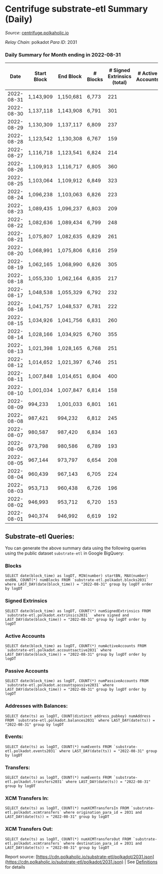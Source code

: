 # Centrifuge substrate-etl Summary (Daily)

_Source_: [centrifuge.polkaholic.io](https://centrifuge.polkaholic.io)

*Relay Chain*: polkadot
*Para ID*: 2031



### Daily Summary for Month ending in 2022-08-31


| Date | Start Block | End Block | # Blocks | # Signed Extrinsics (total) | # Active Accounts | # Passive | # New | # Addresses with Balances | # Events | # Transfers | # XCM Transfers In | # XCM Transfers Out | Issues | 
| ---- | ----------- | --------- | -------- | --------------------------- | ----------------- | --------- | ----- | ------------------------- | -------- | ----------- | ------------------ | ------------------- | ------ |
| 2022-08-31 | 1,143,909 | 1,150,681 | 6,773 | 221 |  |  |  | 42,649 | 14,579 | 154 ($51,459.42) |   |   |  |
| 2022-08-30 | 1,137,118 | 1,143,908 | 6,791 | 301 |  |  |  | 42,637 | 14,927 | 180 ($192,340.72) |   |   |  |
| 2022-08-29 | 1,130,309 | 1,137,117 | 6,809 | 237 |  |  |  | 42,614 | 14,686 | 149 ($36,726.08) |   |   |  |
| 2022-08-28 | 1,123,542 | 1,130,308 | 6,767 | 159 |  |  |  | 42,606 | 14,251 | 108 ($13,135.36) |   |   |  |
| 2022-08-27 | 1,116,718 | 1,123,541 | 6,824 | 214 |  |  |  | 42,599 | 14,617 | 153 ($31,293.76) |   |   |  |
| 2022-08-26 | 1,109,913 | 1,116,717 | 6,805 | 360 |  |  |  | 42,584 | 15,228 | 220 ($307,508.92) |   |   |  |
| 2022-08-25 | 1,103,064 | 1,109,912 | 6,849 | 323 |  |  |  | 42,565 | 15,157 | 238 ($373,267.69) |   |   |  |
| 2022-08-24 | 1,096,238 | 1,103,063 | 6,826 | 223 |  |  |  | 42,539 | 14,742 | 164 ($308,872.03) |   |   |  |
| 2022-08-23 | 1,089,435 | 1,096,237 | 6,803 | 209 |  |  |  | 42,528 | 14,623 | 161 ($253,793.42) |   |   |  |
| 2022-08-22 | 1,082,636 | 1,089,434 | 6,799 | 248 |  |  |  | 42,515 | 14,730 | 168 ($101,181.77) |   |   |  |
| 2022-08-21 | 1,075,807 | 1,082,635 | 6,829 | 261 |  |  |  | 42,502 | 14,857 | 174 ($297,166.46) |   |   |  |
| 2022-08-20 | 1,068,991 | 1,075,806 | 6,816 | 259 |  |  |  | 42,481 | 14,768 | 192 ($71,613.93) |   |   |  |
| 2022-08-19 | 1,062,165 | 1,068,990 | 6,826 | 305 |  |  |  | 42,467 | 15,051 | 169 ($53,986.19) |   |   |  |
| 2022-08-18 | 1,055,330 | 1,062,164 | 6,835 | 217 |  |  |  | 42,446 | 14,789 | 151 ($1,717,134.76) |   |   |  |
| 2022-08-17 | 1,048,538 | 1,055,329 | 6,792 | 232 |  |  |  | 42,420 | 14,631 | 168 ($259,410.18) |   |   |  |
| 2022-08-16 | 1,041,757 | 1,048,537 | 6,781 | 222 |  |  |  | 42,414 | 14,626 | 163 ($961,038.09) |   |   |  |
| 2022-08-15 | 1,034,926 | 1,041,756 | 6,831 | 260 |  |  |  | 42,403 | 14,854 | 200 ($1,984,405.98) |   |   |  |
| 2022-08-14 | 1,028,166 | 1,034,925 | 6,760 | 355 |  |  |  | 42,385 | 15,173 | 258 ($297,526.13) |   |   |  |
| 2022-08-13 | 1,021,398 | 1,028,165 | 6,768 | 251 |  |  |  | 42,369 | 14,775 | 186 ($68,910.08) |   |   |  |
| 2022-08-12 | 1,014,652 | 1,021,397 | 6,746 | 251 |  |  |  | 42,343 | 14,711 | 163 ($836,680.91) |   |   |  |
| 2022-08-11 | 1,007,848 | 1,014,651 | 6,804 | 400 |  |  |  | 42,332 | 15,435 | 264 ($2,047,895.75) |   |   |  |
| 2022-08-10 | 1,001,034 | 1,007,847 | 6,814 | 158 |  |  |  | 42,302 | 14,386 | 122 ($42,689.13) |   |   |  |
| 2022-08-09 | 994,233 | 1,001,033 | 6,801 | 161 |  |  |  | 42,293 | 14,387 | 125 ($369,606.83) |   |   |  |
| 2022-08-08 | 987,421 | 994,232 | 6,812 | 245 |  |  |  | 42,285 | 14,916 | 183 ($48,424.04) |   |   |  |
| 2022-08-07 | 980,587 | 987,420 | 6,834 | 163 |  |  |  | 42,268 | 14,574 | 128 ($21,732.25) |   |   |  |
| 2022-08-06 | 973,798 | 980,586 | 6,789 | 193 |  |  |  | 42,259 | 14,479 | 130 ($53,958.60) |   |   |  |
| 2022-08-05 | 967,144 | 973,797 | 6,654 | 208 |  |  |  | 42,250 | 14,357 | 141 ($782,552.72) |   |   |  |
| 2022-08-04 | 960,439 | 967,143 | 6,705 | 224 |  |  |  | 42,238 | 14,522 | 160 ($206,956.14) |   |   |  |
| 2022-08-03 | 953,713 | 960,438 | 6,726 | 196 |  |  |  | 42,227 | 14,448 | 115 ($45,194.46) |   |   |  |
| 2022-08-02 | 946,993 | 953,712 | 6,720 | 153 |  |  |  | 42,214 | 14,176 | 110 ($42,555.51) |   |   |  |
| 2022-08-01 | 940,374 | 946,992 | 6,619 | 192 |  |  |  | 42,209 | 14,148 | 145 ($92,946.31) |   |   |  |

## Substrate-etl Queries:
You can generate the above summary data using the following queries using the public dataset `substrate-etl` in Google BigQuery:


### Blocks
```
SELECT date(block_time) as logDT, MIN(number) startBN, MAX(number) endBN, COUNT(*) numBlocks FROM `substrate-etl.polkadot.blocks2031`  where LAST_DAY(date(block_time)) = "2022-08-31" group by logDT order by logDT
```


### Signed Extrinsics
```
SELECT date(block_time) as logDT, COUNT(*) numSignedExtrinsics FROM `substrate-etl.polkadot.extrinsics2031`  where signed and LAST_DAY(date(block_time)) = "2022-08-31" group by logDT order by logDT
```


### Active Accounts
```
SELECT date(block_time) as logDT, COUNT(*) numActiveAccounts FROM `substrate-etl.polkadot.accountsactive2031` where LAST_DAY(date(block_time)) = "2022-08-31" group by logDT order by logDT
```


### Passive Accounts
```
SELECT date(block_time) as logDT, COUNT(*) numPassiveAccounts FROM `substrate-etl.polkadot.accountspassive2031` where LAST_DAY(date(block_time)) = "2022-08-31" group by logDT order by logDT
```


### Addresses with Balances:
```
SELECT date(ts) as logDT, COUNT(distinct address_pubkey) numAddress FROM `substrate-etl.polkadot.balances2031` where LAST_DAY(date(ts)) = "2022-08-31" group by logDT
```


### Events:
```
SELECT date(ts) as logDT, COUNT(*) numEvents FROM `substrate-etl.polkadot.events2031` where LAST_DAY(date(ts)) = "2022-08-31" group by logDT
```


### Transfers:
```
SELECT date(ts) as logDT, COUNT(*) numEvents FROM `substrate-etl.polkadot.transfers2031` where LAST_DAY(date(ts)) = "2022-08-31" group by logDT
```


### XCM Transfers In:
```
SELECT date(ts) as logDT, COUNT(*) numXCMTransfersIn FROM `substrate-etl.polkadot.xcmtransfers` where origination_para_id = 2031 and LAST_DAY(date(ts)) = "2022-08-31" group by logDT
```


### XCM Transfers Out:
```
SELECT date(ts) as logDT, COUNT(*) numXCMTransfersOut FROM `substrate-etl.polkadot.xcmtransfers` where destination_para_id = 2031 and LAST_DAY(date(ts)) = "2022-08-31" group by logDT
```



Report source: [https://cdn.polkaholic.io/substrate-etl/polkadot/2031.json](https://cdn.polkaholic.io/substrate-etl/polkadot/2031.json) | See [Definitions](/DEFINITIONS.md) for details
